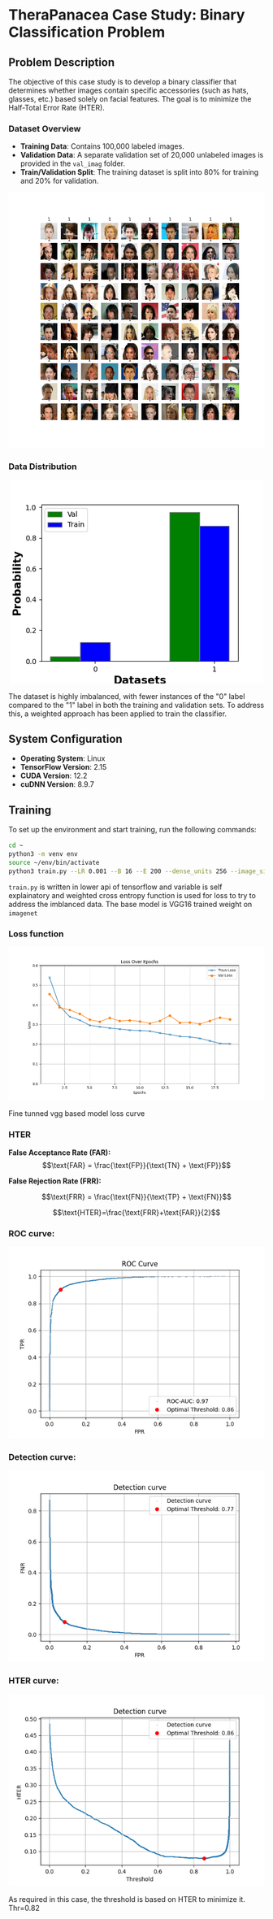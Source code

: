 # TheraPanacea Case Study: Binary Classification Problem

## Problem Description
The objective of this case study is to develop a binary classifier that determines whether images contain specific accessories (such as hats, glasses, etc.) based solely on facial features. The goal is to minimize the Half-Total Error Rate (HTER).

### Dataset Overview
- **Training Data**: Contains 100,000 labeled images.
- **Validation Data**: A separate validation set of 20,000 unlabeled images is provided in the `val_imag` folder.
- **Train/Validation Split**: The training dataset is split into 80% for training and 20% for validation.

![Dataset Overview](pictures/data_image.png)

### Data Distribution
<div align="center">
	<img src="pictures/data_dist.png" alt="Data Distribution">
</div>

The dataset is highly imbalanced, with fewer instances of the "0" label compared to the "1" label in both the training and validation sets. To address this, a weighted approach has been applied to train the classifier.

## System Configuration
- **Operating System**: Linux
- **TensorFlow Version**: 2.15
- **CUDA Version**: 12.2
- **cuDNN Version**: 8.9.7

## Training

To set up the environment and start training, run the following commands:

```bash
cd ~
python3 -m venv env
source ~/env/bin/activate
python3 train.py --LR 0.001 --B 16 --E 200 --dense_units 256 --image_size 224 224 3 --base_model VGG16_Based --is_aug_data True
```
`train.py` is written in lower api of tensorflow and variable is self explainatory and weighted cross entropy function is used for loss to try to address the imblanced data. The base model is VGG16 trained weight on `imagenet`

### Loss function 

<div align="center">
	<img src="pictures/loss_over_epochs.png" alt="Loss function">
</div>

Fine tunned vgg based model loss curve

### HTER
**False Acceptance Rate (FAR):**
$$\text{FAR} =  \frac{\text{FP}}{\text{TN} + \text{FP}}$$

**False Rejection Rate (FRR):**

$$\text{FRR} = \frac{\text{FN}}{\text{TP} + \text{FN}}$$

$$\text{HTER}=\frac{\text{FRR}+\text{FAR}}{2}$$

### ROC curve:

<div align="center">
	<img src="pictures/ROC_curve.png" alt="ROC">
</div>


### Detection curve:

<div align="center">
	<img src="pictures/DET_curve.png" alt="Detection curve">
</div>


### HTER curve:

<div align="center">
	<img src="pictures/HTER_curve.png" alt="HTER curve">
</div>

As required in this case, the threshold is based on HTER to minimize it. Thr=0.82

#
